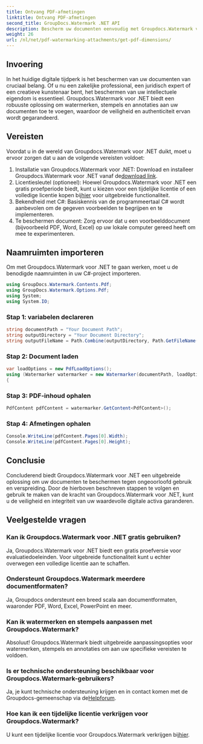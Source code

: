 ```yaml
---
title: Ontvang PDF-afmetingen
linktitle: Ontvang PDF-afmetingen
second_title: GroupDocs.Watermark .NET API
description: Bescherm uw documenten eenvoudig met Groupdocs.Watermark voor .NET. Voeg moeiteloos watermerken, stempels en annotaties toe.
weight: 26
url: /nl/net/pdf-watermarking-attachments/get-pdf-dimensions/
---
```

## Invoering
In het huidige digitale tijdperk is het beschermen van uw documenten van cruciaal belang. Of u nu een zakelijke professional, een juridisch expert of een creatieve kunstenaar bent, het beschermen van uw intellectuele eigendom is essentieel. Groupdocs.Watermark voor .NET biedt een robuuste oplossing om watermerken, stempels en annotaties aan uw documenten toe te voegen, waardoor de veiligheid en authenticiteit ervan wordt gegarandeerd.
## Vereisten
Voordat u in de wereld van Groupdocs.Watermark voor .NET duikt, moet u ervoor zorgen dat u aan de volgende vereisten voldoet:
1.  Installatie van Groupdocs.Watermark voor .NET: Download en installeer Groupdocs.Watermark voor .NET vanaf de[download link](https://releases.groupdocs.com/Watermark/net/).
2.  Licentiesleutel (optioneel): Hoewel Groupdocs.Watermark voor .NET een gratis proefperiode biedt, kunt u kiezen voor een tijdelijke licentie of een volledige licentie kopen bij[hier](https://purchase.groupdocs.com/buy) voor uitgebreide functionaliteit.
3. Bekendheid met C#: Basiskennis van de programmeertaal C# wordt aanbevolen om de gegeven voorbeelden te begrijpen en te implementeren.
4. Te beschermen document: Zorg ervoor dat u een voorbeelddocument (bijvoorbeeld PDF, Word, Excel) op uw lokale computer gereed heeft om mee te experimenteren.

## Naamruimten importeren
Om met Groupdocs.Watermark voor .NET te gaan werken, moet u de benodigde naamruimten in uw C#-project importeren.
```csharp
using GroupDocs.Watermark.Contents.Pdf;
using GroupDocs.Watermark.Options.Pdf;
using System;
using System.IO;
```
### Stap 1: variabelen declareren
```csharp
string documentPath = "Your Document Path";
string outputDirectory = "Your Document Directory";
string outputFileName = Path.Combine(outputDirectory, Path.GetFileName(documentPath));
```
### Stap 2: Document laden
```csharp
var loadOptions = new PdfLoadOptions();
using (Watermarker watermarker = new Watermarker(documentPath, loadOptions))
{
```
### Stap 3: PDF-inhoud ophalen
```csharp
PdfContent pdfContent = watermarker.GetContent<PdfContent>();
```
### Stap 4: Afmetingen ophalen
```csharp
Console.WriteLine(pdfContent.Pages[0].Width);
Console.WriteLine(pdfContent.Pages[0].Height);
```

## Conclusie
Concluderend biedt Groupdocs.Watermark voor .NET een uitgebreide oplossing om uw documenten te beschermen tegen ongeoorloofd gebruik en verspreiding. Door de hierboven beschreven stappen te volgen en gebruik te maken van de kracht van Groupdocs.Watermark voor .NET, kunt u de veiligheid en integriteit van uw waardevolle digitale activa garanderen.
## Veelgestelde vragen
### Kan ik Groupdocs.Watermark voor .NET gratis gebruiken?
Ja, Groupdocs.Watermark voor .NET biedt een gratis proefversie voor evaluatiedoeleinden. Voor uitgebreide functionaliteit kunt u echter overwegen een volledige licentie aan te schaffen.
### Ondersteunt Groupdocs.Watermark meerdere documentformaten?
Ja, Groupdocs ondersteunt een breed scala aan documentformaten, waaronder PDF, Word, Excel, PowerPoint en meer.
### Kan ik watermerken en stempels aanpassen met Groupdocs.Watermark?
Absoluut! Groupdocs.Watermark biedt uitgebreide aanpassingsopties voor watermerken, stempels en annotaties om aan uw specifieke vereisten te voldoen.
### Is er technische ondersteuning beschikbaar voor Groupdocs.Watermark-gebruikers?
 Ja, je kunt technische ondersteuning krijgen en in contact komen met de Groupdocs-gemeenschap via de[Helpforum](https://forum.groupdocs.com/c/watermark/19).
### Hoe kan ik een tijdelijke licentie verkrijgen voor Groupdocs.Watermark?
 U kunt een tijdelijke licentie voor Groupdocs.Watermark verkrijgen bij[hier](https://purchase.groupdocs.com/temporary-license/).